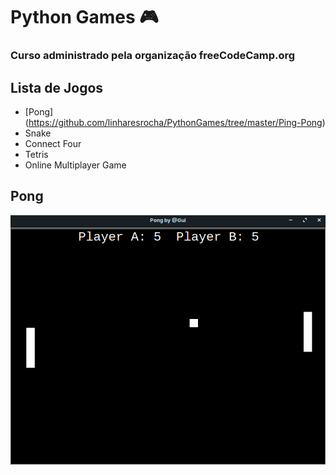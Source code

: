 # Python Games :video_game:

### Curso administrado pela organização freeCodeCamp.org



## Lista de Jogos



* [Pong] (https://github.com/linharesrocha/PythonGames/tree/master/Ping-Pong)
* Snake
* Connect Four
* Tetris
* Online Multiplayer Game



## Pong

![](https://github.com/linharesrocha/PythonGames/blob/master/Ping-Pong/pong_image.png)
